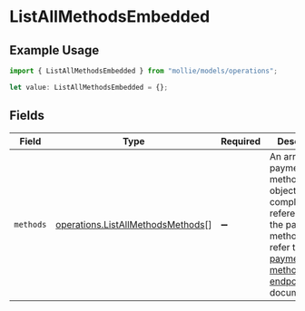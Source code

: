 # ListAllMethodsEmbedded

## Example Usage

```typescript
import { ListAllMethodsEmbedded } from "mollie/models/operations";

let value: ListAllMethodsEmbedded = {};
```

## Fields

| Field                                                                                                                                                            | Type                                                                                                                                                             | Required                                                                                                                                                         | Description                                                                                                                                                      |
| ---------------------------------------------------------------------------------------------------------------------------------------------------------------- | ---------------------------------------------------------------------------------------------------------------------------------------------------------------- | ---------------------------------------------------------------------------------------------------------------------------------------------------------------- | ---------------------------------------------------------------------------------------------------------------------------------------------------------------- |
| `methods`                                                                                                                                                        | [operations.ListAllMethodsMethods](../../models/operations/listallmethodsmethods.md)[]                                                                           | :heavy_minus_sign:                                                                                                                                               | An array of payment method objects. For a complete reference of the payment method object, refer to the [Get payment method endpoint](get-method) documentation. |